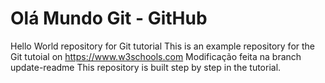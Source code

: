 ﻿# Olá Mundo Git - GitHub
Hello World repository for Git tutorial
This is an example repository for the Git tutoial on https://www.w3schools.com
Modificação feita na branch update-readme
This repository is built step by step in the tutorial.
